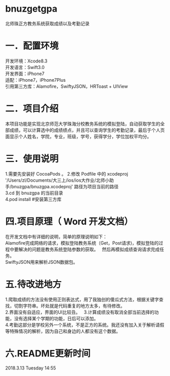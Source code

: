 # bnuzgetgpa
北师珠正方教务系统获取成绩以及考勤记录

一．配置环境
====
开发环境：Xcode8.3  
开发语言：Swift3.0  
开发界面：iPhone7  
适配：iPhone7，iPhone7Plus  
引用第三方库：Alamofire，SwiftyJSON，HRToast + UIView  

二．项目介绍
====
本项目功能是实现北京师范大学珠海分校教务系统的模拟登陆，自动获取学生的全部成绩，可以计算选中的成绩绩点，并且可以查询学生的考勤记录，最后于个人页面显示个人姓名，学院，专业，班级，学号，获得学分，学位加权平均分。

三．使用说明
====
1.需要先安装好 CocoaPods 。
2.修改 Podfile 中的 xcodeproj '/Users/zl/Documents/大三上/ios/ios大作业/北师小助手/bnuzgpa/bnuzgpa.xcodeproj' 路径为项目当前的路径  
3.cd 到 bnuzgpa 的当前目录  
4.pod install #安装第三方库  

四.项目原理（ Word 开发文档）
====
在开发文档中有详细的说明，简单的原理说明如下：  
Alamofire完成网络的请求，模拟登陆教务系统（Get，Post请求)，模拟登陆的过程中要解决的问题是教务系统登陆参数的获取。  
然后再模拟成绩查询请求完成任务。  
SwiftyJSON用来解析JSON数据包。  

五.待改进地方
====
1.爬取成绩的方法没有使用正则表达式，用了我独创的傻瓜式方法，根据关键字查找，切割字符串。坏处就是代码重复的地方太多，有待修改。  
2.界面没有自适应，界面的UI比较丑。  
3.计算成绩没有取消全部当前选择的功能，没有选择某个学期的功能，日后可以添加。  
4.考勤这部分是学校另外一个系统，不是正方的系统。我还没有加入关于解析请假等特殊情况的解析，因为自己和身边的人都没有这个数据。  

六.README更新时间
====
2018.3.13 Tuesday 14:55
